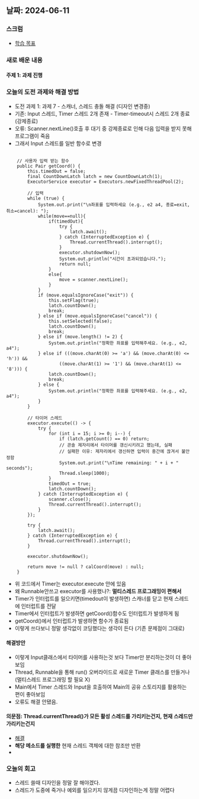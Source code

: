 ## 날짜: 2024-06-11

### 스크럼
- [학습 목표](https://www.notion.so/goorm/6-11-e91eba2364bb4fca9921fd2bcec44cbe)

### 새로 배운 내용
#### 주제 1: 과제 진행

### 오늘의 도전 과제와 해결 방법
- 도전 과제 1: 과제 7 - 스캐너, 스레드 충돌 해결 (디자인 변경중)
- 기존: Input 스레드, Timer 스레드 2개 존재 - Timer-timeout시 스레드 2개 종료(강제종료)
- 오류: Scanner.nextLine()호출 후 대기 중 강제종료로 인해 다음 입력을 받지 못해 프로그램이 죽음
- 그래서 Input 스레드를 일반 함수로 변경
```

    // 사용자 입력 받는 함수
    public Pair getCoord() {
        this.timedOut = false;
        final CountDownLatch latch = new CountDownLatch(1);
        ExecutorService executor = Executors.newFixedThreadPool(2);

        // 입력
        while (true) {
            System.out.print("\n좌표를 입력하세요 (e.g., e2 a4, 종료=exit, 취소=cancel): ");
            while(move==null){
                if(timedOut){
                    try {
                        latch.await();
                    } catch (InterruptedException e) {
                        Thread.currentThread().interrupt();
                    }
                    executor.shutdownNow();
                    System.out.println("시간이 초과되었습니다.");
                    return null;
                }
                else{
                    move = scanner.nextLine();
                }
            }
            if (move.equalsIgnoreCase("exit")) {
                this.setFlag(true);
                latch.countDown();
                break;
            } else if (move.equalsIgnoreCase("cancel")) {
                this.setSelected(false);
                latch.countDown();
                break;
            } else if (move.length() != 2) {
                System.out.println("정확한 좌표를 입력해주세요. (e.g., e2, a4");
            } else if (((move.charAt(0) >= 'a') && (move.charAt(0) <= 'h')) &&
                    ((move.charAt(1) >= '1') && (move.charAt(1) <= '8'))) {
                latch.countDown();
                break;
            } else {
                System.out.println("정확한 좌표를 입력해주세요. (e.g., e2, a4");
            }
        }

        // 타이머 스레드
        executor.execute(() -> {
            try {
                for (int i = 15; i >= 0; i--) {
                    if (latch.getCount() == 0) return;
                    // 콘솔 제자리에서 타이머를 갱신시키려고 했는데, 실패
                    // 실패한 이유: 제자리에서 갱신하면 입력이 중간에 끊겨서 불안정함
                    System.out.print("\nTime remaining: " + i + " seconds");
                    Thread.sleep(1000);
                }
                timedOut = true;
                latch.countDown();
            } catch (InterruptedException e) {
                scanner.close();
                Thread.currentThread().interrupt();
            }
        });

        try {
            latch.await();
        } catch (InterruptedException e) {
            Thread.currentThread().interrupt();
        }

        executor.shutdownNow();

        return move != null ? calCoord(move) : null;
    }

```
- 위 코드에서 Timer는 executor.execute 안에 있음
- 왜 Runnable안쓰고 executor를 사용했나?: **멀티스레드 프로그래밍이 편해서**
- Timer가 인터럽트를 일으키면(timedout이 발생하면) 스캐너를 닫고 현재 스레드에 인터럽트를 전달
- Timer에서 인터럽트가 발생하면 getCoord()함수도 인터럽트가 발생하게 됨
- getCoord()에서 인터럽트가 발생하면 함수가 종료됨
- 이렇게 쓰다보니 정말 생각없이 코딩했다는 생각이 든다 (기존 문제점이 그대로)

#### 해결방안
- 이렇게 Input클래스에서 타이머를 사용하는것 보다 Timer만 분리하는것이 더 좋아보임
- Thread, Runnable을 통해 run() 오버라이드로 새로운 Timer 클래스를 만들거나 (멀티스레드 프로그래밍 할 필요 X)
- Main에서 Timer 스레드와 Input을 호출하여 Main의 공유 스토리지를 활용하는 편이 좋아보임
- 오류도 해결 안됐음.

#### 의문점: Thread.currentThread()가 모든 활성 스레드를 가리키는건지, 현재 스레드만 가리키는건지
- [해결](https://stackoverflow.com/questions/30024560/how-does-thread-currentthread-work-when-there-are-multiple-processors)
- **해당 메소드를 실행한** 현재 스레드 객체에 대한 참조만 반환
- 
### 오늘의 회고
- 스레드 쓸때 디자인을 정말 잘 해야겠다.
- 스레드가 도중에 죽거나 예외를 일으키지 않게끔 디자인하는게 정말 어렵다


